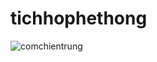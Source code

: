 ﻿# tichhophethong
![comchientrung](https://user-images.githubusercontent.com/89598389/203679618-f959ac04-9bdf-4a2f-8f35-32e58ecf8ef9.jpg)
